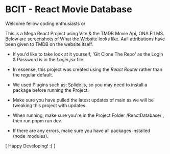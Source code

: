 # BCIT - React Movie Database
Welcome fellow coding enthusiasts o/

This is a Mega React Project using Vite & the TMDB Movie Api, ONA FILMS. <br>
Below are screenshots of What the Website looks like. Aall attributions have been given to TMDB on the website itself. <br>


- If you'd like to take look at it yourself, 'Git Clone The Repo' as the Login & Password is in the *Login.jsx* file. <br>
- In essense, this project was created using the *React Router* rather than the regular default. 
- We used Plugins such as: Splide.js, so you may need to install a package before running the Project.

- Make sure you have pulled the latest updates of main as we will be tweaking this project with updates.
- When running, make sure you're in the Project Folder /ReactDatabase/ , then run pnpm run dev. 
- If there are any errors, make sure you have all packages installed (node_modules).


[ Happy Developing! :) ]
